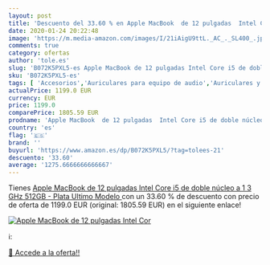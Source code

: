 ```yaml
---
layout: post
title: 'Descuento del 33.60 % en Apple MacBook  de 12 pulgadas  Intel Cor'
date: 2020-01-24 20:22:48
image: 'https://m.media-amazon.com/images/I/21iAigU9ttL._AC_._SL400_.jpg'
comments: true
category: ofertas
author: 'tole.es'
slug: 'B072K5PXL5-es Apple MacBook de 12 pulgadas Intel Core i5 de doble núcleo...'
sku: 'B072K5PXL5-es'
tags: [ 'Accesorios','Auriculares para equipo de audio','Auriculares y accesorios','Cables USB','Cables y accesorios','Cables y conectores','Electrónica','Informática','apple', ]
actualPrice: 1199.0 EUR
currency: EUR
price: 1199.0
comparePrice: 1805.59 EUR
prodname: 'Apple MacBook  de 12 pulgadas  Intel Core i5 de doble núcleo a 1 3 GHz  512GB  - Plata  Ultimo Modelo '
country: 'es'
flag: '🇪🇸'
brand: ''
buyurl: 'https://www.amazon.es/dp/B072K5PXL5/?tag=tolees-21'
descuento: '33.60'
average: '1275.6666666666667'
---
```


Tienes [Apple MacBook  de 12 pulgadas  Intel Core i5 de doble núcleo a 1 3 GHz  512GB  - Plata  Ultimo Modelo ](https://www.amazon.es/dp/B072K5PXL5/?tag=tolees-21) con un 33.60 % de descuento con precio de oferta de 1199.0 EUR (original: 1805.59 EUR) en el siguiente enlace!

[![Apple MacBook  de 12 pulgadas  Intel Cor](https://m.media-amazon.com/images/I/21iAigU9ttL._AC_._SL400_.jpg)](https://www.amazon.es/dp/B072K5PXL5/?tag=tolees-21)

ℹ️:


[🛒 Accede a la oferta!!](https://www.amazon.es/dp/B072K5PXL5/?tag=tolees-21)
